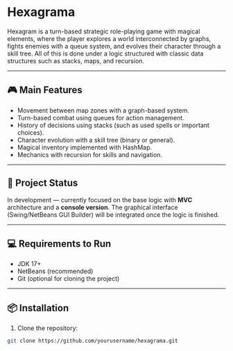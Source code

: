 # Hexagrama
Hexagram is a turn-based strategic role-playing game with magical elements, where the player explores a world interconnected by graphs, fights enemies with a queue system, and evolves their character through a skill tree. All of this is done under a logic structured with classic data structures such as stacks, maps, and recursion.

---

## 🎮 Main Features

- Movement between map zones with a graph-based system.
- Turn-based combat using queues for action management.
- History of decisions using stacks (such as used spells or important choices).
- Character evolution with a skill tree (binary or general).
- Magical inventory implemented with HashMap.
- Mechanics with recursion for skills and navigation.

---

## 🚧 Project Status

In development — currently focused on the base logic with **MVC** architecture and a **console version**. The graphical interface (Swing/NetBeans GUI Builder) will be integrated once the logic is finished.

---

## 💻 Requirements to Run

- JDK 17+
- NetBeans (recommended)
- Git (optional for cloning the project)

---

## 📦 Installation

1. Clone the repository:
```bash
git clone https://github.com/yourusername/hexagrama.git
